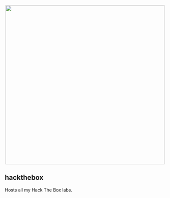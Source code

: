 <center>
  
  <img src="https://cdn.tech.eu/uploads/2019/04/Hack-The-Box-logo.png" length = "500" width = "500">
  
</center>

## hackthebox
Hosts all my Hack The Box labs.
